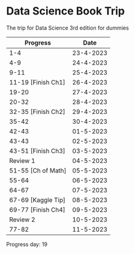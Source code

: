 # Data Science Book Trip
The trip for Data Science 3rd edition for dummies 

| Progress           | Date      |
| ------------------ | --------- |
| 1-4                | 23-4-2023 |
| 4-9                | 24-4-2023 |
| 9-11               | 25-4-2023 |
| 11-19 [Finish Ch1] | 26-4-2023 |
| 19-20              | 27-4-2023 |
| 20-32              | 28-4-2023 |
| 32-35 [Finish Ch2] | 29-4-2023 |
| 35-42              | 30-4-2023 |
| 42-43              | 01-5-2023 |
| 43-43              | 02-5-2023 |
| 43-51 [Finish Ch3] | 03-5-2023 |
| Review 1           | 04-5-2023 |
| 51-55 [Ch of Math] | 05-5-2023 |
| 55-64              | 06-5-2023 |
| 64-67              | 07-5-2023 |
| 67-69 [Kaggle Tip] | 08-5-2023 |
| 69-77 [Finish Ch4] | 09-5-2023 |
| Review 2           | 10-5-2023 |
| 77-82              | 11-5-2023 |

Progress day: 19


